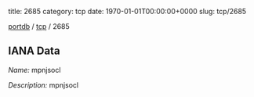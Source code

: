 title: 2685
category: tcp
date: 1970-01-01T00:00:00+0000
slug: tcp/2685

[portdb](/) / [tcp](/category/tcp.html) / 2685


## IANA Data

_Name:_ mpnjsocl

_Description:_ mpnjsocl

